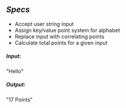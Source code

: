 ## _Specs_
* Accept user string input
* Assign key/value point system for alphabet
* Replace input with correlating points
* Calculate total points for a given input

##### Input:
"Hello"

##### Output:
"17 Points"
